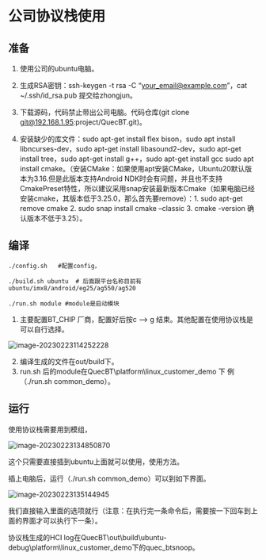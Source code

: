 # 公司协议栈使用

## 准备

1. 使用公司的ubuntu电脑。
2. 生成RSA密钥：ssh-keygen -t rsa -C “[your_email@example.com](mailto:your_email@example.com)”，cat ~/.ssh/id_rsa.pub 提交给zhongjun。

2. 下载源码，代码禁止带出公司电脑。代码仓库(git clone git@192.168.1.95:project/QuecBT.git)。

3. 安装缺少的库文件：sudo apt-get install flex bison，sudo apt install libncurses-dev，sudo apt-get install libasound2-dev，sudo apt-get install tree，sudo apt-get install g++，sudo apt-get install gcc sudo apt install cmake。（安装CMake：如果使用apt安装CMake，Ubuntu20默认版本为3.16.但是此版本支持Android NDK时会有问题，并且也不支持CmakePreset特性，所以建议采用snap安装最新版本Cmake（如果电脑已经安装cmake，其版本低于3.25.0，那么首先要remove）：1. sudo apt-get remove cmake  2. sudo snap install cmake –classic  3. cmake -version 确认版本不低于3.25）。



## 编译

```shell
./config.sh   #配置config， 

./build.sh ubuntu  # 后面跟平台名称目前有ubuntu/imx8/android/eg25/ag550/ag520

./run.sh module #module是启动模块
```

1. 主要配置BT_CHIP 厂商，配置好后按c --> g 结束。其他配置在使用协议栈是可以自行选择。

![image-20230223114252228](D:/%E8%B5%84%E6%96%99/common-master/note/img/image-20230223114252228.png)

2. 编译生成的文件在out/build下。
3. run.sh 后的module在QuecBT\platform\linux_customer_demo 下 例（./run.sh common_demo）。



## 运行

使用协议栈需要用到模组，

![image-20230223134850870](D:/%E8%B5%84%E6%96%99/common-master/note/img/image-20230223134850870.png)

这个只需要直接插到ubuntu上面就可以使用，使用方法。

插上电脑后，运行（./run.sh common_demo）可以到如下界面。

![image-20230223135144945](D:/%E8%B5%84%E6%96%99/common-master/note/img/image-20230223135144945.png)

我们直接输入里面的选项就行（注意：在执行完一条命令后，需要按一下回车到上面的界面才可以执行下一条）。



协议栈生成的HCI log在QuecBT\out\build\ubuntu-debug\platform\linux_customer_demo下的quec_btsnoop。